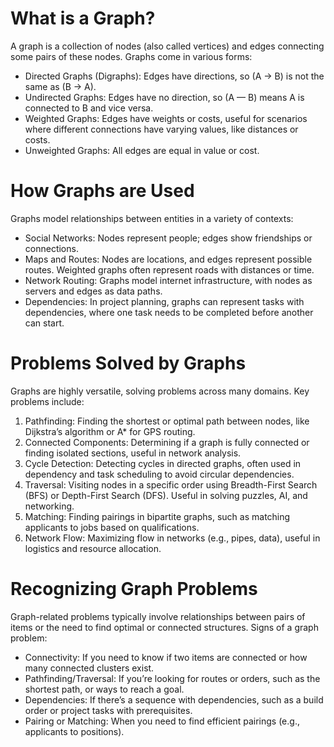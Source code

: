 # What is a Graph?
A graph is a collection of nodes (also called vertices) and edges connecting some pairs of these nodes. Graphs come in various forms:

- Directed Graphs (Digraphs): Edges have directions, so (A → B) is not the same as (B → A).
- Undirected Graphs: Edges have no direction, so (A — B) means A is connected to B and vice versa.
- Weighted Graphs: Edges have weights or costs, useful for scenarios where different connections have varying values, like distances or costs.
- Unweighted Graphs: All edges are equal in value or cost.

# How Graphs are Used
Graphs model relationships between entities in a variety of contexts:

- Social Networks: Nodes represent people; edges show friendships or connections.
- Maps and Routes: Nodes are locations, and edges represent possible routes. Weighted graphs often represent roads with distances or time.
- Network Routing: Graphs model internet infrastructure, with nodes as servers and edges as data paths.
- Dependencies: In project planning, graphs can represent tasks with dependencies, where one task needs to be completed before another can start.

# Problems Solved by Graphs
Graphs are highly versatile, solving problems across many domains. Key problems include:

1. Pathfinding: Finding the shortest or optimal path between nodes, like Dijkstra’s algorithm or A* for GPS routing.
2. Connected Components: Determining if a graph is fully connected or finding isolated sections, useful in network analysis.
3. Cycle Detection: Detecting cycles in directed graphs, often used in dependency and task scheduling to avoid circular dependencies.
4. Traversal: Visiting nodes in a specific order using Breadth-First Search (BFS) or Depth-First Search (DFS). Useful in solving puzzles, AI, and networking.
5. Matching: Finding pairings in bipartite graphs, such as matching applicants to jobs based on qualifications.
6. Network Flow: Maximizing flow in networks (e.g., pipes, data), useful in logistics and resource allocation.

# Recognizing Graph Problems
Graph-related problems typically involve relationships between pairs of items or the need to find optimal or connected structures. Signs of a graph problem:

- Connectivity: If you need to know if two items are connected or how many connected clusters exist.
- Pathfinding/Traversal: If you’re looking for routes or orders, such as the shortest path, or ways to reach a goal.
- Dependencies: If there’s a sequence with dependencies, such as a build order or project tasks with prerequisites.
- Pairing or Matching: When you need to find efficient pairings (e.g., applicants to positions).